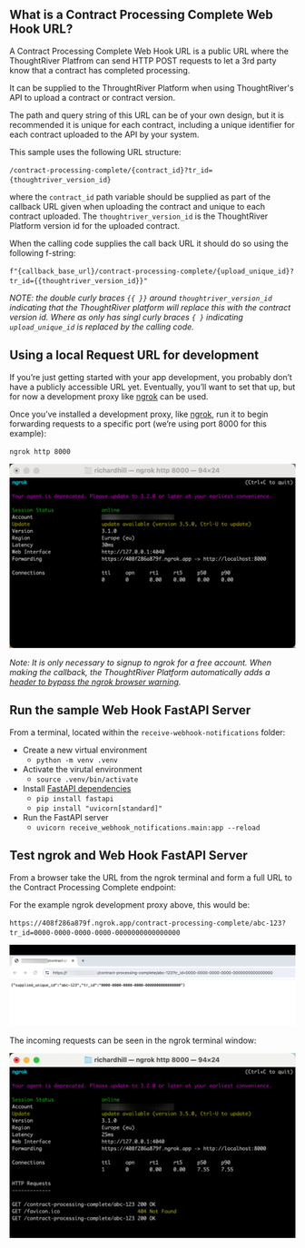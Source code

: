 

## What is a Contract Processing Complete Web Hook URL?
A Contract Processing Complete Web Hook URL is a public URL where the ThoughtRiver Platfrom can send HTTP POST requests to let a 3rd party know that a contract has completed processing.

It can be supplied to the ThroughtRiver Platform when using ThoughtRiver's API to upload a contract or contract version.

The path and query string of this URL can be of your own design, but it is recommended it is unique for each contract, including a unique identifier for each contract uploaded to the API by your system.

This sample uses the following URL structure:

`/contract-processing-complete/{contract_id}?tr_id={thoughtriver_version_id}`

where the `contract_id` path variable should be supplied as part of the callback URL given when uploading the contract and unique to each contract uploaded.  The `thoughtriver_version_id` is the ThoughtRiver Platform version id for the uploaded contract.

When the calling code supplies the call back URL it should do so using the following f-string:

`f"{callback_base_url}/contract-processing-complete/{upload_unique_id}?tr_id={{thoughtriver_version_id}}"`

_NOTE: the double curly braces `{{ }}` around `thoughtriver_version_id` indicating that the ThoughtRiver platform will replace this with the contract version id.  Where as only has singl curly braces `{ }` indicating `upload_unique_id` is replaced by the calling code._

## Using a local Request URL for development
If you’re just getting started with your app development, you probably don’t have a publicly accessible URL yet.  Eventually, you’ll want to set that up, but for now a development proxy like [ngrok](https://ngrok.com/docs/what-is-ngrok/) can be used.

Once you’ve installed a development proxy, like [ngrok](https://ngrok.com/docs/what-is-ngrok/), run it to begin forwarding requests to a specific port (we’re using port 8000 for this example):

`ngrok http 8000`

![ngrok screenshot](./docs/ngrok.png)

_Note: It is only necessary to signup to ngrok for a free account.  When making the callback, the ThoughtRiver Platform automatically adds a [header to bypass the ngrok browser warning](https://stackoverflow.com/a/73844702/4807557)._


## Run the sample Web Hook FastAPI Server

From a terminal, located within the `receive-webhook-notifications` folder:

- Create a new virtual environment 
  - `python -m venv .venv`
- Activate the virutal environment 
  - `source .venv/bin/activate`
- Install [FastAPI dependencies](https://fastapi.tiangolo.com/#requirements)
  - `pip install fastapi`
  - `pip install "uvicorn[standard]"`
- Run the FastAPI server
  - `uvicorn receive_webhook_notifications.main:app --reload`

## Test ngrok and Web Hook FastAPI Server 

From a browser take the URL from the ngrok terminal and form a full URL to the Contract Processing Complete endpoint:

For the example ngrok development proxy above, this would be:

`https://408f286a879f.ngrok.app/contract-processing-complete/abc-123?tr_id=0000-0000-0000-0000-0000000000000000`

![ngrok screenshot](./docs/test_ngrok_webhook.png)

The incoming requests can be seen in the ngrok terminal window:

![ngrok screenshot](./docs/ngrok_showing_requests.png)

